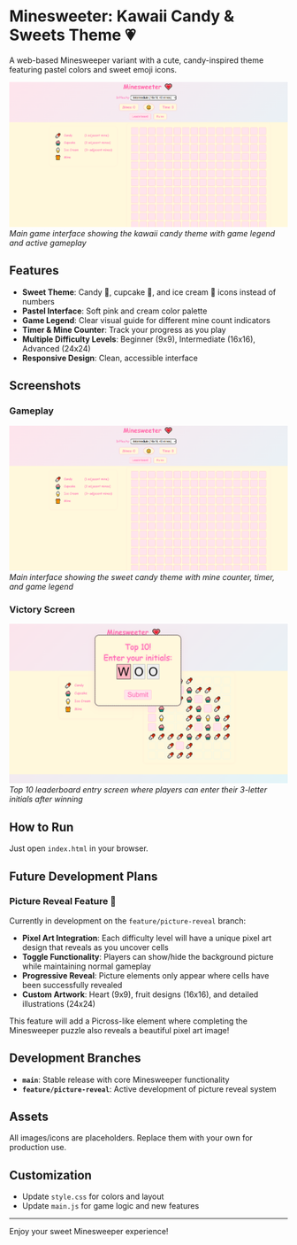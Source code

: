# Minesweeter: Kawaii Candy & Sweets Theme 💗

A web-based Minesweeper variant with a cute, candy-inspired theme featuring pastel colors and sweet emoji icons.

![Minesweeter Gameplay](screenshots/interface.png)
*Main game interface showing the kawaii candy theme with game legend and active gameplay*

## Features
- **Sweet Theme**: Candy 🍬, cupcake 🧁, and ice cream 🍦 icons instead of numbers
- **Pastel Interface**: Soft pink and cream color palette
- **Game Legend**: Clear visual guide for different mine count indicators
- **Timer & Mine Counter**: Track your progress as you play
- **Multiple Difficulty Levels**: Beginner (9x9), Intermediate (16x16), Advanced (24x24)
- **Responsive Design**: Clean, accessible interface

## Screenshots

### Gameplay
![Minesweeter Gameplay](screenshots/interface.png)
*Main interface showing the sweet candy theme with mine counter, timer, and game legend*

### Victory Screen
![Victory Celebration](screenshots/victory.png)
*Top 10 leaderboard entry screen where players can enter their 3-letter initials after winning*

## How to Run
Just open `index.html` in your browser.

## Future Development Plans

### Picture Reveal Feature 🎨
Currently in development on the `feature/picture-reveal` branch:
- **Pixel Art Integration**: Each difficulty level will have a unique pixel art design that reveals as you uncover cells
- **Toggle Functionality**: Players can show/hide the background picture while maintaining normal gameplay
- **Progressive Reveal**: Picture elements only appear where cells have been successfully revealed
- **Custom Artwork**: Heart (9x9), fruit designs (16x16), and detailed illustrations (24x24)

This feature will add a Picross-like element where completing the Minesweeper puzzle also reveals a beautiful pixel art image!

## Development Branches
- **`main`**: Stable release with core Minesweeper functionality
- **`feature/picture-reveal`**: Active development of picture reveal system

## Assets
All images/icons are placeholders. Replace them with your own for production use.

## Customization
- Update `style.css` for colors and layout
- Update `main.js` for game logic and new features

---

Enjoy your sweet Minesweeper experience!
